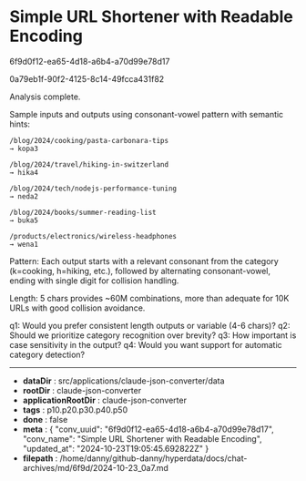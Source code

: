 # Simple URL Shortener with Readable Encoding

6f9d0f12-ea65-4d18-a6b4-a70d99e78d17

0a79eb1f-90f2-4125-8c14-49fcca431f82

 Analysis complete.

Sample inputs and outputs using consonant-vowel pattern with semantic hints:

```
/blog/2024/cooking/pasta-carbonara-tips
→ kopa3

/blog/2024/travel/hiking-in-switzerland
→ hika4

/blog/2024/tech/nodejs-performance-tuning
→ neda2

/blog/2024/books/summer-reading-list
→ buka5

/products/electronics/wireless-headphones
→ wena1
```

Pattern: Each output starts with a relevant consonant from the category (k=cooking, h=hiking, etc.), followed by alternating consonant-vowel, ending with single digit for collision handling.

Length: 5 chars provides ~60M combinations, more than adequate for 10K URLs with good collision avoidance.

q1: Would you prefer consistent length outputs or variable (4-6 chars)?
q2: Should we prioritize category recognition over brevity?
q3: How important is case sensitivity in the output?
q4: Would you want support for automatic category detection?

---

* **dataDir** : src/applications/claude-json-converter/data
* **rootDir** : claude-json-converter
* **applicationRootDir** : claude-json-converter
* **tags** : p10.p20.p30.p40.p50
* **done** : false
* **meta** : {
  "conv_uuid": "6f9d0f12-ea65-4d18-a6b4-a70d99e78d17",
  "conv_name": "Simple URL Shortener with Readable Encoding",
  "updated_at": "2024-10-23T19:05:45.692822Z"
}
* **filepath** : /home/danny/github-danny/hyperdata/docs/chat-archives/md/6f9d/2024-10-23_0a7.md
